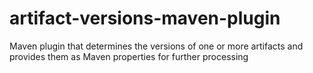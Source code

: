 # artifact-versions-maven-plugin
Maven plugin that determines the versions of one or more artifacts and provides them as Maven properties for further processing
